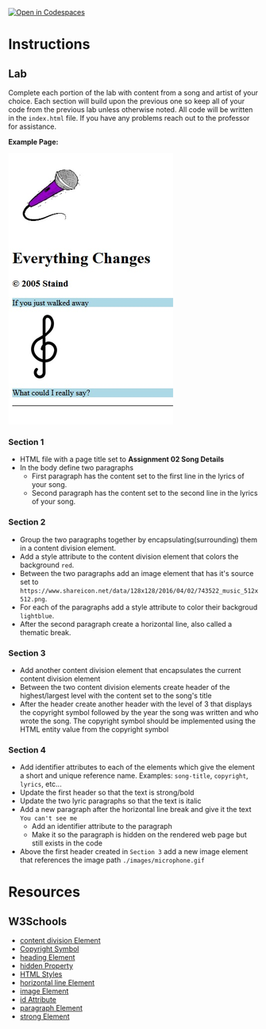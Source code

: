 [![Open in Codespaces](https://classroom.github.com/assets/launch-codespace-7f7980b617ed060a017424585567c406b6ee15c891e84e1186181d67ecf80aa0.svg)](https://classroom.github.com/open-in-codespaces?assignment_repo_id=13647431)
# Instructions

## Lab

Complete each portion of the lab with content from a song and artist of your choice. Each section will build upon the previous one so keep all of your code from the previous lab unless otherwise noted. All code will be written in the `index.html` file. If you have any problems reach out to the professor for assistance.

**Example Page:**

![Example Result](./assets/examplepage.jpg)

### Section 1

- HTML file with a page title set to **Assignment 02 Song Details**
- In the body define two paragraphs
  - First paragraph has the content set to the first line in the lyrics of your song.
  - Second paragraph has the content set to the second line in the lyrics of your song.

### Section 2

- Group the two paragraphs together by encapsulating(surrounding) them in a content division element.
- Add a style attribute to the content division element that colors the background `red`.
- Between the two paragraphs add an image element that has it's source set to `https://www.shareicon.net/data/128x128/2016/04/02/743522_music_512x512.png`.
- For each of the paragraphs add a style attribute to color their backgroud `lightblue`.
- After the second paragraph create a horizontal line, also called a thematic break.

### Section 3

- Add another content division element that encapsulates the current content division element
- Between the two content division elements create header of the highest/largest level with the content set to the song's title
- After the header create another header with the level of 3 that displays the copyright symbol followed by the year the song was written and who wrote the song. The copyright symbol should be implemented using the HTML entity value from the copyright symbol

### Section 4

- Add identifier attributes to each of the elements which give the element a short and unique reference name. Examples: `song-title`, `copyright`, `lyrics`, etc...
- Update the first header so that the text is strong/bold
- Update the two lyric paragraphs so that the text is italic
- Add a new paragraph after the horizontal line break and give it the text `You can't see me`
  - Add an identifier attribute to the paragraph
  - Make it so the paragraph is hidden on the rendered web page but still exists in the code
- Above the first header created in `Section 3` add a new image element that references the image path `./images/microphone.gif`

# Resources

## W3Schools

- [content division Element](https://www.w3schools.com/html/html_div.asp)
- [Copyright Symbol](https://www.w3schools.com/html/html_symbols.asp)
- [heading Element](https://www.w3schools.com/html/html_headings.asp)
- [hidden Property](https://www.w3schools.com/TAGS/att_hidden.asp)
- [HTML Styles](https://www.w3schools.com/html/html_styles.asp)
- [horizontal line Element](https://www.w3schools.com/tags/tag_hr.asp)
- [image Element](https://www.w3schools.com/html/html_images.asp)
- [id Attribute](https://www.w3schools.com/html/html_id.asp)
- [paragraph Element](https://www.w3schools.com/html/html_paragraphs.asp)
- [strong Element](https://www.w3schools.com/tags/tag_strong.asp)
